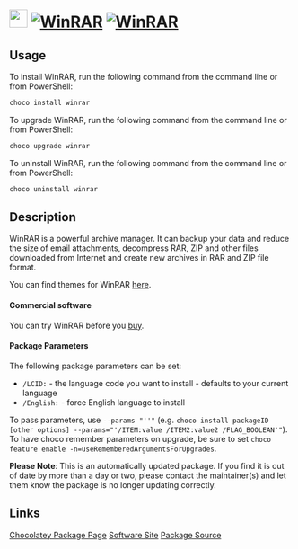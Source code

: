 ﻿# <img src="https://cdn.jsdelivr.net/gh/mkevenaar/chocolatey-packages@51247a81a30c4c8d14434fcbc61c7a0b750c0945/icons/winrar.png" width="32" height="32"/> [![WinRAR](https://img.shields.io/chocolatey/v/winrar.svg?label=WinRAR)](https://chocolatey.org/packages/winrar) [![WinRAR](https://img.shields.io/chocolatey/dt/winrar.svg)](https://chocolatey.org/packages/winrar)

## Usage
To install WinRAR, run the following command from the command line or from PowerShell:
```powershell
choco install winrar
```

To upgrade WinRAR, run the following command from the command line or from PowerShell:
```powershell
choco upgrade winrar
```

To uninstall WinRAR, run the following command from the command line or from PowerShell:
```powershell
choco uninstall winrar
```

## Description

WinRAR is a powerful archive manager. It can backup your data and reduce the size of email attachments, decompress RAR, ZIP and other files downloaded from Internet and create new archives in RAR and ZIP file format.

You can find themes for WinRAR [here](http://www.rarlab.com/themes.htm).

#### Commercial software

You can try WinRAR before you [buy](https://shop.win-rar.com/16/purl-shop-1984-1-n).

#### Package Parameters
The following package parameters can be set:

* `/LCID:` - the language code you want to install - defaults to your current language
* `/English:` - force English language to install

To pass parameters, use `--params "''"` (e.g. `choco install packageID [other options] --params="'/ITEM:value /ITEM2:value2 /FLAG_BOOLEAN'"`).
To have choco remember parameters on upgrade, be sure to set `choco feature enable -n=useRememberedArgumentsForUpgrades`.

**Please Note**: This is an automatically updated package. If you find it is
out of date by more than a day or two, please contact the maintainer(s) and
let them know the package is no longer updating correctly.


## Links
[Chocolatey Package Page](https://chocolatey.org/packages/winrar)
[Software Site](http://www.win-rar.com/)
[Package Source](https://github.com/mkevenaar/chocolatey-packages/tree/master/automatic/winrar)

